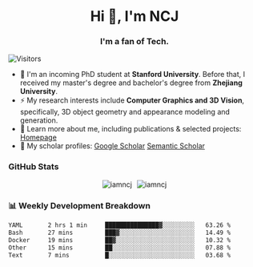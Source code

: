 <h1 align="center">Hi 👋, I'm NCJ</h1>
<h3 align="center">I'm a fan of Tech.</h3>

![Visitors](https://visitor-badge.laobi.icu/badge?page_id=iamNCJ)

- 🌱 I'm an incoming PhD student at **Stanford University**. Before that, I received my master's degree and bachelor's degree from **Zhejiang University**.
- ⚡ My research interests include **Computer Graphics and 3D Vision**, specifically, 3D object geometry and appearance modeling and generation.
- 🚀 Learn more about me, including publications & selected projects: [Homepage](https://www.chong-zeng.com)
- 📖 My scholar profiles: [Google Scholar](https://scholar.google.com/citations?user=4dID7zIAAAAJ) [Semantic Scholar](https://www.semanticscholar.org/author/Chong-Zeng/2223946708)

</p>

<h3 align="left">GitHub Stats</h3>

<div style="display: flex; gap: 10px; justify-content: center; align-items: center;">
  <img src="https://github-readme-stats.vercel.app/api?username=iamncj&show_icons=true&locale=en" alt="iamncj" />
  <img src="https://github-readme-streak-stats-omega-eight.vercel.app/?user=iamncj&card_width=467" alt="iamncj" />
</div>

<h3 align="left">📊 Weekly Development Breakdown</h3>

<!--START_SECTION:waka-->

```txt
YAML       2 hrs 1 min     ███████████████▓░░░░░░░░░   63.26 %
Bash       27 mins         ███▓░░░░░░░░░░░░░░░░░░░░░   14.49 %
Docker     19 mins         ██▓░░░░░░░░░░░░░░░░░░░░░░   10.32 %
Other      15 mins         ██░░░░░░░░░░░░░░░░░░░░░░░   07.88 %
Text       7 mins          █░░░░░░░░░░░░░░░░░░░░░░░░   03.68 %
```

<!--END_SECTION:waka-->
